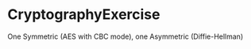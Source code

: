CryptographyExercise
====================

One Symmetric (AES with CBC mode), one Asymmetric (Diffie-Hellman)
